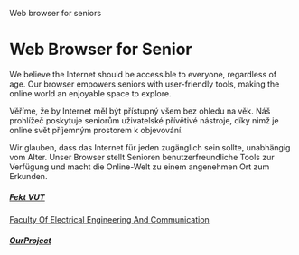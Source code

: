 Web browser for seniors
<!-- HTML Homepage code for sweb-->

<!DOCTYPE html>
<html lang="en">
<head>
    <meta charset="UTF-8">
    <title>Home Page</title>
    <link rel="stylesheet" href="style.css">
</head>
<body>
	<div class="back_ground_home">
		<div class="content_home">
			<div class="col">
				<h1>Web Browser for Senior</h1>
				<p>We believe the Internet should be accessible to everyone, regardless of age.
					  Our browser empowers seniors with user-friendly tools, making the online world an enjoyable space to explore.</p>
				<p>Věříme, že by Internet měl být přístupný všem bez ohledu na věk. Náš prohlížeč poskytuje seniorům uživatelské 
					přívětivé nástroje, díky nimž je online svět příjemným prostorem k objevování.</p>
				<p>Wir glauben, dass das Internet für jeden zugänglich sein sollte, unabhängig vom Alter. Unser Browser stellt 
					Senioren benutzerfreundliche Tools zur Verfügung und macht die Online-Welt zu einem angenehmen Ort zum Erkunden.</p>
			</div>
			<div class="space">
				<!-- This division is do nothing. Just space-->
			</div>
			<div class="col1">
				<a href="https://www.fekt.vut.cz/">
					<div class="card1">
						<h5>Fekt VUT</h5>
						<p>Faculty Of Electrical Engineering And Communication</p>
					</div>
     				</a>
			</div>
			<div class="col2">
				<div class="card2">
					<a href="https://github.com/forsenior/senior-os/">
						<h5>OurProject</h5>
					</a>
				</div>
			</div>
		</div>
	</div>
</body>
</html>
